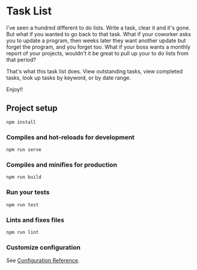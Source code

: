 # Task List

I've seen a hundred different to do lists. Write a task, clear it and it's gone. But what if you wanted to go back to that task. What if your coworker asks you to update a program, then weeks later they want another update but forget the program, and you forget too. What if your boss wants a monthly report of your projects, wouldn't it be great to pull up your to do lists from that period?

That's what this task list does. View outstanding tasks, view completed tasks, look up tasks by keyword, or by date range.

Enjoy!!

## Project setup
```
npm install
```

### Compiles and hot-reloads for development
```
npm run serve
```

### Compiles and minifies for production
```
npm run build
```

### Run your tests
```
npm run test
```

### Lints and fixes files
```
npm run lint
```

### Customize configuration
See [Configuration Reference](https://cli.vuejs.org/config/).
